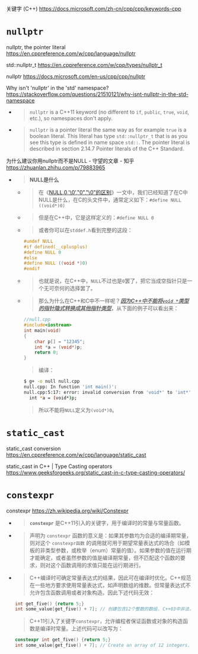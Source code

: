 
关键字 (C++) https://docs.microsoft.com/zh-cn/cpp/cpp/keywords-cpp

# `nullptr`

nullptr, the pointer literal https://en.cppreference.com/w/cpp/language/nullptr

std::nullptr_t https://en.cppreference.com/w/cpp/types/nullptr_t

nullptr https://docs.microsoft.com/en-us/cpp/cpp/nullptr

Why isn't 'nullptr' in the 'std' namespace? https://stackoverflow.com/questions/21510121/why-isnt-nullptr-in-the-std-namespace
- > `nullptr` is a C++11 keyword (no different to `if`, `public`, `true`, `void`, etc.), so namespaces don't apply.
- > `nullptr` is a pointer literal the same way as for example `true` is a boolean literal. This literal has type `std::nullptr_t` that is as you see this type is defined in name space `std::`. The pointer literal is described in section 2.14.7 Pointer literals of the C++ Standard.

为什么建议你用nullptr而不是NULL - 守望的文章 - 知乎 https://zhuanlan.zhihu.com/p/79883965
- > **NULL是什么**
  * > 在《[NULL,0,'\0',"0","\0"的区别](https://www.yanbinghu.com/2019/08/19/18180.html)》一文中，我们已经知道了在C中NULL是什么，在C的头文件中，通常定义如下：`#define NULL ((void*)0)`
  * > 但是在C++中，它是这样定义的：`#define NULL 0`
  * > 或者你可以在`stddef.h`看到完整的这段：
    ```c
    #undef NULL
    #if defined(__cplusplus)
    #define NULL 0
    #else
    #define NULL ((void *)0)
    #endif
    ```
  * > 也就是说，在C++中，`NULL`不过也是`0`罢了，把它当成空指针只是一个无可奈何的选择罢了。
  * > 那么为什么在C++和C中不一样呢？***<ins>因为C++中不能将`void *`类型的指针隐式转换成其他指针类型</ins>***，从下面的例子可以看出来：
    ```cpp
    //null.cpp
    #include<iostream>
    int main(void)
    {
        char p[] = "12345";
        int *a = (void*)p;
        return 0;
    }
    ```
    > 编译：
    ```sh
    $ g+ -o null null.cpp
    null.cpp: In function 'int main()':
    null.cpp:5:17: error: invalid conversion from 'void*' to 'int*' [-fpermissive]
      int *a = (void*)p;
    ```
    > 所以不能将`NULL`定义为`(void*)0`。

# `static_cast`

static_cast conversion https://en.cppreference.com/w/cpp/language/static_cast

static_cast in C++ | Type Casting operators https://www.geeksforgeeks.org/static_cast-in-c-type-casting-operators/

# `constexpr`

constexpr https://zh.wikipedia.org/wiki/Constexpr
- > **`constexpr`** 是C++11引入的关键字，用于编译时的常量与常量函数。
- > 声明为 `constexpr` 函数的意义是：如果其参数均为合适的编译期常量，则对这个 `constexpr函数` 的调用就可用于期望常量表达式的场合（如模板的非类型参数，或枚举（enum）常量的值）。如果参数的值在运行期才能确定，或者虽然参数的值是编译期常量，但不匹配这个函数的要求，则对这个函数调用的求值只能在运行期进行。
- > C++编译时可确定常量表达式的结果，因此可在编译时优化。C++规范在一些地方要求使用常量表达式，如声明数组的维数。但常量表达式不允许包含函数调用或者对象构造。因此下述代码无效：
  ```cpp
  int get_five() {return 5;}
  int some_value[get_five() + 7]; // 创建包含12个整数的数组. C++03中非法，因为get_five() + 7不是常量表达式
  ```
  > C++11引入了关键字`constexpr`，允许编程者保证函数或对象的构造函数是编译时常量。上述代码可以改写为：
  ```cpp
  constexpr int get_five() {return 5;}
  int some_value[get_five() + 7]; // Create an array of 12 integers. Valid C++11
  ```
